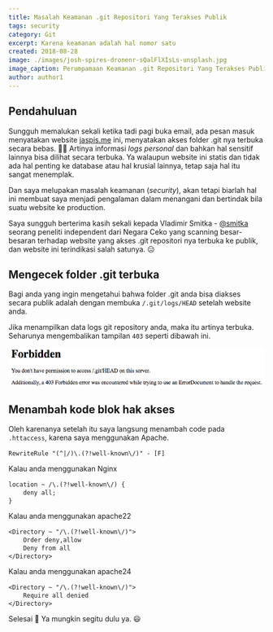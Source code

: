 ```yaml
---
title: Masalah Keamanan .git Repositori Yang Terakses Publik
tags: security
category: Git
excerpt: Karena keamanan adalah hal nomor satu
created: 2018-08-28
image: ./images/josh-spires-dronenr-sQalFlXIsLs-unsplash.jpg
image_caption: Perumpamaan Keamanan .git Repositori Yang Terakses Publik
author: author1
---
```


## Pendahuluan

Sungguh memalukan sekali ketika tadi pagi buka email, ada pesan masuk menyatakan website [jaspis.me](https://jaspis.me) ini, menyatakan akses folder .git nya terbuka secara bebas. 🤦‍♂ Artinya informasi *logs personal* dan bahkan hal sensitif lainnya bisa dilihat secara terbuka. Ya walaupun website ini statis dan tidak ada hal penting ke database atau hal krusial lainnya, tetap saja hal itu sangat menemplak.

Dan saya melupakan masalah keamanan (*security*), akan tetapi biarlah hal ini membuat saya menjadi pengalaman dalam menangani dan bertindak bila suatu website ke production.

Saya sungguh berterima kasih sekali kepada Vladimir Smitka - [@smitka](https://twitter.com/smitka) seorang peneliti independent dari Negara Ceko yang scanning besar-besaran terhadap website yang akses .git repositori nya terbuka ke publik, dan website ini terindikasi salah satunya. 😑

## Mengecek folder .git terbuka

Bagi anda yang ingin mengetahui bahwa folder .git anda bisa diakses secara publik adalah dengan membuka `/.git/logs/HEAD` setelah website anda.

Jika menampilkan data logs git repository anda, maka itu artinya terbuka. Seharunya mengembalikan tampilan `403` seperti dibawah ini.

![Access 403 Git Folder](./images/access-403-git-folder.png)

## Menambah kode blok hak akses
Oleh karenanya setelah itu saya langsung menambah code pada `.httaccess`, karena saya menggunakan Apache.

``` apacheconf
RewriteRule "(^|/)\.(?!well-known\/)" - [F]
```

Kalau anda menggunakan Nginx

``` nginx
location ~ /\.(?!well-known\/) {
    deny all;
}
```

Kalau anda menggunakan apache22
``` apacheconf
<Directory ~ "/\.(?!well-known\/)">
    Order deny,allow
    Deny from all
</Directory>
```

Kalau anda menggunakan apache24
``` apacheconf
<Directory ~ "/\.(?!well-known\/)">
    Require all denied
</Directory>
```

Selesai  🎉 Ya mungkin segitu dulu ya.   😃